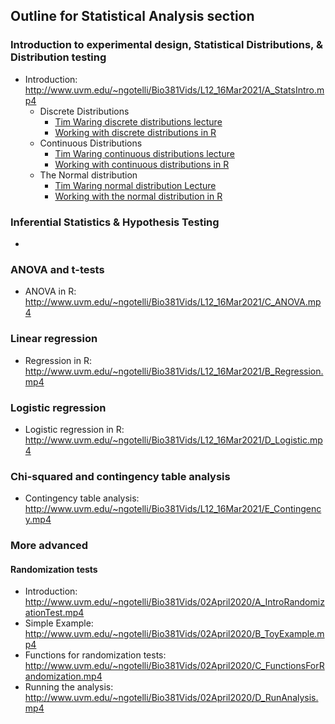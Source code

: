 ## Outline for Statistical Analysis section  



### Introduction to experimental design, Statistical Distributions, & Distribution testing
* Introduction: http://www.uvm.edu/~ngotelli/Bio381Vids/L12_16Mar2021/A_StatsIntro.mp4  
  * Discrete Distributions
    * [Tim Waring discrete distributions lecture](https://www.youtube.com/watch?v=fc_VxxK10ps&list=PLxdDmPeA5NKkqQKwo4hUZeMaoJzmdOddr&index=6&t=1s)
    * [Working with discrete distributions in R](https://www.youtube.com/watch?v=ttZyFbECMDk&list=PLxdDmPeA5NKkqQKwo4hUZeMaoJzmdOddr&index=7)
  * Continuous Distributions
    * [Tim Waring continuous distributions lecture](https://www.youtube.com/watch?v=saKPgMgIKFo&list=PLxdDmPeA5NKkqQKwo4hUZeMaoJzmdOddr&index=8)
    * [Working with continuous distributions in R](https://www.youtube.com/watch?v=kAeKAcZMOLM&list=PLxdDmPeA5NKkqQKwo4hUZeMaoJzmdOddr&index=9)
  * The Normal distribution
    * [Tim Waring normal distribution Lecture](https://www.youtube.com/watch?v=S6-LJEgCX8w&list=PLxdDmPeA5NKkqQKwo4hUZeMaoJzmdOddr&index=10)
    * [Working with the normal distribution in R](https://www.youtube.com/watch?v=JeIxShudFAE&list=PLxdDmPeA5NKkqQKwo4hUZeMaoJzmdOddr&index=13)

### Inferential Statistics & Hypothesis Testing
* 


### ANOVA and t-tests
* ANOVA in R: http://www.uvm.edu/~ngotelli/Bio381Vids/L12_16Mar2021/C_ANOVA.mp4

### Linear regression 
* Regression in R: http://www.uvm.edu/~ngotelli/Bio381Vids/L12_16Mar2021/B_Regression.mp4

### Logistic regression 
* Logistic regression in R: http://www.uvm.edu/~ngotelli/Bio381Vids/L12_16Mar2021/D_Logistic.mp4

### Chi-squared and contingency table analysis 
* Contingency table analysis: http://www.uvm.edu/~ngotelli/Bio381Vids/L12_16Mar2021/E_Contingency.mp4

### More advanced

#### Randomization tests
* Introduction: http://www.uvm.edu/~ngotelli/Bio381Vids/02April2020/A_IntroRandomizationTest.mp4
* Simple Example: http://www.uvm.edu/~ngotelli/Bio381Vids/02April2020/B_ToyExample.mp4
* Functions for randomization tests: http://www.uvm.edu/~ngotelli/Bio381Vids/02April2020/C_FunctionsForRandomization.mp4
* Running the analysis: http://www.uvm.edu/~ngotelli/Bio381Vids/02April2020/D_RunAnalysis.mp4
